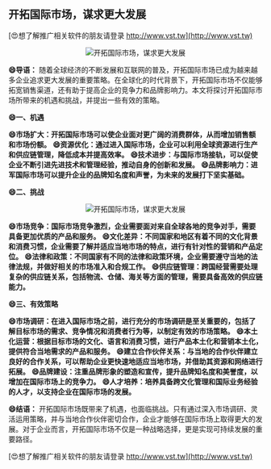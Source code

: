 ## **开拓国际市场，谋求更大发展**

[😍想了解推广相关软件的朋友请登录 http://www.vst.tw](http://www.vst.tw)

 <center><img src="https://vst.tw/MP4/tuiguang/png/4.png" alt="开拓国际市场，谋求更大发展"></center>

**😄导语：**
随着全球经济的不断发展和互联网的普及，开拓国际市场已成为越来越多企业追求更大发展的重要策略。在全球化的时代背景下，开拓国际市场不仅能够拓宽销售渠道，还有助于提高企业的竞争力和品牌影响力。本文将探讨开拓国际市场所带来的机遇和挑战，并提出一些有效的策略。

**😄一、机遇**

**😄市场扩大：开拓国际市场可以使企业面对更广阔的消费群体，从而增加销售额和市场份额。**
**😄资源优化：通过进入国际市场，企业可以利用全球资源进行生产和供应链管理，降低成本并提高效率。**
**😄技术进步：与国际市场接轨，可以促使企业不断引进先进技术和管理经验，推动自身的创新和发展。**
**😄品牌影响力：进军国际市场可以提升企业的品牌知名度和声誉，为未来的发展打下坚实基础。**

**😄二、挑战**

 <center><img src="https://vst.tw/MP4/tuiguang/png/5.png" alt="开拓国际市场，谋求更大发展"></center>

**😄市场竞争：国际市场竞争激烈，企业需要面对来自全球各地的竞争对手，需要具备更加优质的产品和服务。**
**😄文化差异：不同国家和地区有着不同的文化背景和消费习惯，企业需要了解并适应当地市场的特点，进行有针对性的营销和产品定位。**
**😄法律和政策：不同国家有不同的法律和政策环境，企业需要遵守当地的法律法规，并做好相关的市场准入和合规工作。**
**😄供应链管理：跨国经营需要处理复杂的供应链关系，包括物流、仓储、海关等方面的管理，需要具备高效的供应链能力。**

**😄三、有效策略**

**😄市场调研：在进入国际市场之前，进行充分的市场调研是至关重要的，包括了解目标市场的需求、竞争情况和消费者行为等，以制定有效的市场策略。**
**😄本土化运营：根据目标市场的文化、语言和消费习惯，进行产品本土化和营销本土化，提供符合当地需求的产品和服务。**
**😄建立合作伙伴关系：与当地的合作伙伴建立良好的合作关系，可以帮助企业更快速地适应当地市场，并借助其资源和网络进行拓展。**
**😄品牌建设：注重品牌形象的塑造和宣传，提升品牌知名度和美誉度，以增加在国际市场上的竞争力。**
**😄人才培养：培养具备跨文化管理和国际业务经验的人才，以支持企业在国际市场的发展。**

**😄结语：**
开拓国际市场既带来了机遇，也面临挑战。只有通过深入市场调研、灵活运用策略，并与当地合作伙伴密切合作，企业才能够在国际市场上取得更大的发展。对于企业而言，开拓国际市场不仅是一种战略选择，更是实现可持续发展的重要路径。

[😍想了解推广相关软件的朋友请登录 http://www.vst.tw](http://www.vst.tw)



